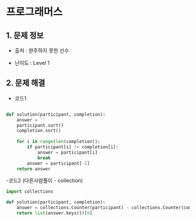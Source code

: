 # 프로그래머스  

## 1. 문제 정보

- 출처 : 완주하지 못한 선수

- 난이도 : Level 1

## 2. 문제 해결

- 코드1  
```python

def solution(participant, completion):
    answer = ''
    participant.sort()
    completion.sort()
    
    for i in range(len(completion)):
        if participant[i] != completion[i]:
            answer = participant[i] 
            break
        answer = participant[-1]
    return answer
```
-코드2 (다른사람풀이 - collection)
```python
import collections

def solution(participant, completion):
    answer = collections.Counter(participant) - collections.Counter(completion)
    return list(answer.keys())[0]
    
```
